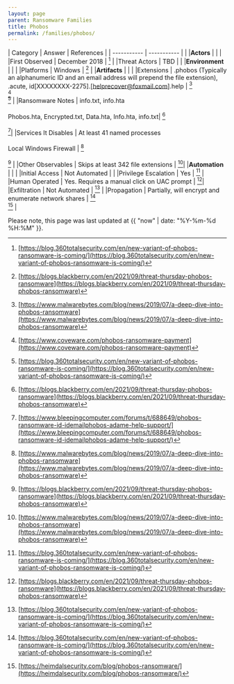 ```yaml
---
layout: page
parent: Ransomware Families
title: Phobos
permalink: /families/phobos/
---
```


| Category | Answer | References | 
| ----------- | ----------- | | 
|**Actors** | | |
|First Observed | December 2018 | [^3] |
|Threat Actors | TBD | |
|**Environment** | | |
|Platforms | Windows | [^4] |
|**Artifacts** | | |
|Extensions | .phobos (Typically an alphanumeric ID and an email address will prepend the file extension), .acute, id[XXXXXXXX-2275].[helprecover@foxmail.com].help | [^1]<br>[^2]<br>[^3] |
|Ransomware Notes | info.txt, info.hta<br><br>Phobos.hta, Encrypted.txt, Data.hta, Info.hta, info.txt| [^4]<br><br> [^6]|
|Services It Disables | At least 41 named processes<br><br>Local Windows Firewall | [^1]<br><br>[^4] |
|Other Observables | Skips at least 342 file extensions  | [^1]|
|**Automation** | | |
|Initial Access | Not Automated |  |
|Privilege Escalation | Yes | [^3] |
|Human Operated | Yes. Requires a manual click on UAC prompt | [^4]|
|Exfiltration | Not Automated | [^3] |
|Propagation | Partially, will encrypt and enumerate network shares | [^3]<br>[^5] |


[^1]: [https://www.malwarebytes.com/blog/news/2019/07/a-deep-dive-into-phobos-ransomware](https://www.malwarebytes.com/blog/news/2019/07/a-deep-dive-into-phobos-ransomware)
[^2]: [https://www.coveware.com/phobos-ransomware-payment](https://www.coveware.com/phobos-ransomware-payment)
[^3]: [https://blog.360totalsecurity.com/en/new-variant-of-phobos-ransomware-is-coming/](https://blog.360totalsecurity.com/en/new-variant-of-phobos-ransomware-is-coming/)
[^4]: [https://blogs.blackberry.com/en/2021/09/threat-thursday-phobos-ransomware](https://blogs.blackberry.com/en/2021/09/threat-thursday-phobos-ransomware)
[^5]: [https://heimdalsecurity.com/blog/phobos-ransomware/](https://heimdalsecurity.com/blog/phobos-ransomware/)
[^6]: [https://www.bleepingcomputer.com/forums/t/688649/phobos-ransomware-id-idemailphobos-adame-help-support/](https://www.bleepingcomputer.com/forums/t/688649/phobos-ransomware-id-idemailphobos-adame-help-support/)


Please note, this page was last updated at {{ "now" | date: "%Y-%m-%d %H:%M" }}.
